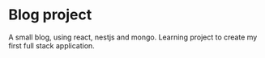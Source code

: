 # Blog project
A small blog, using react, nestjs and mongo.
Learning project to create my first full stack application.
